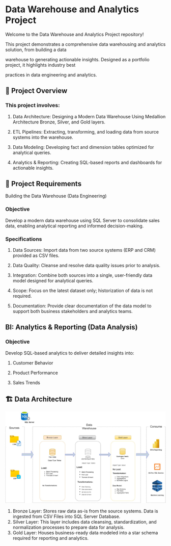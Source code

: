 # Data Warehouse and Analytics Project

Welcome to the Data Warehouse and Analytics Project repository!   

This project demonstrates a comprehensive data warehousing and analytics solution, from building a data  

warehouse to generating actionable insights. Designed as a portfolio project, it highlights industry best  

practices in data engineering and analytics.

## 📖 Project Overview    
### This project involves:     

1. Data Architecture: Designing a Modern Data Warehouse Using Medallion Architecture Bronze, Silver, and Gold layers.     

2. ETL Pipelines: Extracting, transforming, and loading data from source systems into the warehouse.    

3. Data Modeling: Developing fact and dimension tables optimized for analytical queries.    

4. Analytics & Reporting: Creating SQL-based reports and dashboards for actionable insights.     

## 🚀 Project Requirements
Building the Data Warehouse (Data Engineering)

### Objective
Develop a modern data warehouse using SQL Server to consolidate sales data, enabling analytical reporting and informed decision-making.

### Specifications
1. Data Sources: Import data from two source systems (ERP and CRM) provided as CSV files.  

2. Data Quality: Cleanse and resolve data quality issues prior to analysis.  

3. Integration: Combine both sources into a single, user-friendly data model designed for analytical queries.  

4. Scope: Focus on the latest dataset only; historization of data is not required.   

5. Documentation: Provide clear documentation of the data model to support both business stakeholders and analytics teams.

## BI: Analytics & Reporting (Data Analysis)
### Objective
Develop SQL-based analytics to deliver detailed insights into:  

1. Customer Behavior  

2. Product Performance  

3. Sales Trends  

## 🏗️ Data Architecture

![The data architecture for this project follows Medallion Architecture Bronze, Silver, and Gold layers:](https://github.com/Bassem9-9/SQL-Data-Warehouse-Project/blob/main/docs/Project.jpg)  

1. Bronze Layer: Stores raw data as-is from the source systems. Data is ingested from CSV Files into SQL Server Database.  
2. Silver Layer: This layer includes data cleansing, standardization, and normalization processes to prepare data for analysis.  
3. Gold Layer: Houses business-ready data modeled into a star schema required for reporting and analytics.  
